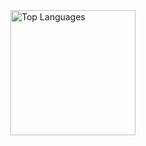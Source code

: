 <img align="center" src="https://github-readme-stats.vercel.app/api/top-langs/?username=GottaGetPaid&langs_count=8&layout=compact&theme=dark&bg_color=0D1117&hide_border=true" height="200px" alt="Top Languages">

